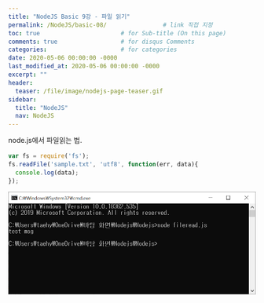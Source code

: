 ```yaml
---
title: "NodeJS Basic 9강 - 파일 읽기"
permalink: /NodeJS/basic-08/                # link 직접 지정
toc: true                       # for Sub-title (On this page)
comments: true                  # for disqus Comments
categories:                     # for categories
date: 2020-05-06 00:00:00 -0000
last_modified_at: 2020-05-06 00:00:00 -0000
excerpt: ""
header:
  teaser: /file/image/nodejs-page-teaser.gif
sidebar:
  title: "NodeJS"
  nav: NodeJS
---
```


node.js에서 파일읽는 법.

```js
var fs = require('fs');
fs.readFile('sample.txt', 'utf8', function(err, data){
  console.log(data);
});
```

![](/file/image/Nodejs-9_image.png)